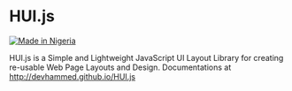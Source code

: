 # HUI.js

[![Made in Nigeria](https://img.shields.io/badge/made%20in-nigeria-008751.svg?style=flat-square)](https://github.com/acekyd/made-in-nigeria)

HUI.js is a Simple and Lightweight JavaScript UI Layout Library for creating re-usable Web Page Layouts and Design. Documentations at http://devhammed.github.io/HUI.js
